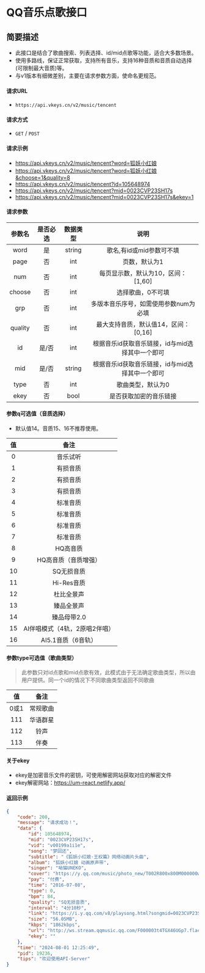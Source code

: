# QQ音乐点歌接口

## 简要描述
- 此接口是结合了歌曲搜索、列表选择、id/mid点歌等功能，适合大多数场景。
- 使用多路线，保证正常获取，支持所有音乐，支持16种音质和音质自动选择(可限制最大音质)等。
- 与v1版本有细微差别，主要在请求参数方面，使命名更规范。

#### 请求URL
- `https://api.vkeys.cn/v2/music/tencent`
  
#### 请求方式
- `GET` / `POST`

#### 请求示例
- https://api.vkeys.cn/v2/music/tencent?word=狐妖小红娘
- https://api.vkeys.cn/v2/music/tencent?word=狐妖小红娘&choose=1&quality=8
- https://api.vkeys.cn/v2/music/tencent?id=105648974
- https://api.vkeys.cn/v2/music/tencent?mid=0023CVP23SH17s
- https://api.vkeys.cn/v2/music/tencent?mid=0023CVP23SH17s&ekey=1

#### 请求参数

|   参数名    |  是否必选   |  数据类型   |             说明              |
|:--------:|:-------:|:-------:|:---------------------------:|
|   word   |    是    | string  |       歌名,有id或mid参数可不填       |
|   page   |    否    |   int   |           页数，默认为1           |
|   num    |    否    |   int   |    每页显示数，默认为10，区间：[1,60]    |
|  choose  |    否    |   int   |          选择歌曲，0不可填          |
|   grp    |    否    |   int   |    多版本音乐序号，如需使用参数num为必填     |
| quality  |    否    |   int   |   最大支持音质，默认值14，区间：[0,16]    |
|    id    |   是/否   |   int   | 根据音乐id获取音乐链接，id与mid选择其中一个即可 |
|   mid    |   是/否   | string  | 根据音乐id获取音乐链接，id与mid选择其中一个即可 |
|   type   |    否    |   int   |          歌曲类型，默认为0          |
|   ekey   |    否    |  bool   |         是否获取加密的音乐链接         |

#### 参数q可选值（音质选择）
- 默认值14。音质15、16不推荐使用。

|  值   |         备注         |
|:----:|:------------------:|
|  0   |        音乐试听        |
|  1   |        有损音质        |
|  2   |        有损音质        |
|  3   |        有损音质        |
|  4   |        标准音质        |
|  5   |        标准音质        |
|  6   |        标准音质        |
|  7   |        标准音质        |
|  8   |       HQ高音质        |
|  9   |    HQ高音质（音质增强）  |
|  10  |       SQ无损音质       |
|  11  |      Hi-Res音质      |
|  12  |       杜比全景声        |
|  13  |       臻品全景声        |
|  14  |      臻品母带2.0       |
|  15  | AI伴唱模式（4轨，2原唱2伴唱）|
|  16  |    AI5.1音质（6音轨）    |

#### 参数type可选值（歌曲类型）
>此参数只对id点歌和mid点歌有效，此模式由于无法确定歌曲类型，所以由用户提供。同一个id的情况下不同歌曲类型返回不同歌曲

|  值   |    备注    |
|:----:|:--------:|
| 0或1  |   常规歌曲   |
| 111  |   华语群星   |
| 112  |    铃声    |
| 113  |    伴奏    |

#### 关于ekey
- ekey是加密音乐文件的密钥，可使用解密网站获取对应的解密文件
- ekey解密网站：https://um-react.netlify.app/


 #### 返回示例
``` json
{
    "code": 200,
    "message": "请求成功！",
    "data": {
        "id": 105648974,
        "mid": "0023CVP23SH17s",
        "vid": "v00199a1i1e",
        "song": "梦回还",
        "subtitle": "《狐妖小红娘·王权篇》网络动画片头曲",
        "album": "狐妖小红娘 动画原声带",
        "singer": "呦猫UNEKO",
        "cover": "https://y.qq.com/music/photo_new/T002R800x800M000000wd19g0wTd0d.jpg",
        "pay": "付费",
        "time": "2016-07-08",
        "type": 0,
        "bpm": 84,
        "quality": "SQ无损音质",
        "interval": "4分10秒",
        "link": "https://i.y.qq.com/v8/playsong.html?songmid=0023CVP23SH17s&type=0",
        "size": "56.05MB",
        "kbps": "1862kbps",
        "url": "http://ws.stream.qqmusic.qq.com/F000003t4TGX46UGp7.flac?guid=api.vkeys.cn&vkey=F052EA8F74368F9021DE77360BA46DD0F10BC87EA5749271DC4B1F50258B00C258FC2D95EEB95A516470289AC1A11FE56AF09877E8225816&uin=3503185131&fromtag=119114",
        "ekey": ""
    },
    "time": "2024-08-01 12:25:49",
    "pid": 19236,
    "tips": "欢迎使用API-Server"
}
```
